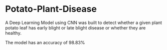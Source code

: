 # Potato-Plant-Disease

A Deep Learning Model using CNN was built to detect whether a given plant potato leaf has early blight or late blight disease or whether they are healthy.

The model has an accuracy of 98.83% 
